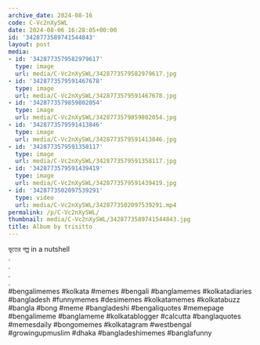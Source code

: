 ```yaml
---
archive_date: 2024-08-16
code: C-Vc2nXySWL
date: 2024-08-06 16:28:05+00:00
id: '3428773589741544843'
layout: post
media:
- id: '3428773579582979617'
  type: image
  url: media/C-Vc2nXySWL/3428773579582979617.jpg
- id: '3428773579591467678'
  type: image
  url: media/C-Vc2nXySWL/3428773579591467678.jpg
- id: '3428773579859802054'
  type: image
  url: media/C-Vc2nXySWL/3428773579859802054.jpg
- id: '3428773579591413846'
  type: image
  url: media/C-Vc2nXySWL/3428773579591413846.jpg
- id: '3428773579591358117'
  type: image
  url: media/C-Vc2nXySWL/3428773579591358117.jpg
- id: '3428773579591439419'
  type: image
  url: media/C-Vc2nXySWL/3428773579591439419.jpg
- id: '3428773502097539291'
  type: video
  url: media/C-Vc2nXySWL/3428773502097539291.mp4
permalink: /p/C-Vc2nXySWL/
thumbnail: media/C-Vc2nXySWL/3428773589741544843.jpg
title: Album by trisitto
---
```


ভূতের গল্প in a nutshell  
.  
.  
.  
.  
#bengalimemes #kolkata #memes #bengali #banglamemes #kolkatadiaries #bangladesh #funnymemes #desimemes #kolkatamemes #kolkatabuzz #bangla #bong #meme #bangladeshi #bengaliquotes #memepage #bengalimeme #banglameme #kolkatablogger #calcutta #banglaquotes #memesdaily #bongomemes #kolkatagram #westbengal #growingupmuslim #dhaka #bangladeshimemes #banglafunny